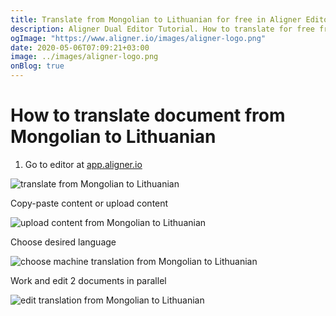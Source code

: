 ```yaml
---
title: Translate from Mongolian to Lithuanian for free in Aligner Editor
description: Aligner Dual Editor Tutorial. How to translate for free from Mongolian to Lithuanian. Aligner is multilingual document management platform. 
ogImage: "https://www.aligner.io/images/aligner-logo.png"
date: 2020-05-06T07:09:21+03:00
image: ../images/aligner-logo.png
onBlog: true
---
```


# How to translate document from Mongolian to Lithuanian

1. Go to editor at [app.aligner.io](https://app.aligner.io "Aligner App web page")

![translate from Mongolian to Lithuanian](../aligner-blank-editor.png "translate from Mongolian to Lithuanian")

Copy-paste content or upload content

![upload content from Mongolian to Lithuanian](../aligner-uploaded-document.png "upload content from Mongolian to Lithuanian")

Choose desired language

![choose machine translation from Mongolian to Lithuanian](../aligner-language-dropdown.png "choose machine translation from Mongolian to Lithuanian")

Work and edit 2 documents in parallel

![edit translation from Mongolian to Lithuanian](../aligner-double-sitded-editor.png "edit translation from Mongolian to Lithuanian")

